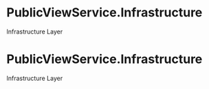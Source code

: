 # PublicViewService.Infrastructure
Infrastructure Layer
# PublicViewService.Infrastructure
Infrastructure Layer
